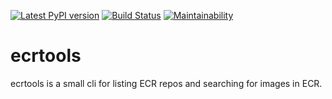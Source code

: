 [![Latest PyPI version](https://img.shields.io/pypi/v/ecstools.svg)](https://pypi.python.org/pypi/ecrtools)
[![Build Status](https://travis-ci.org/boroivanov/ecs-tools.svg)](https://travis-ci.org/boroivanov/ecr-tools)
[![Maintainability](https://api.codeclimate.com/v1/badges/0dd8340bb879a7969cce/maintainability)](https://codeclimate.com/github/boroivanov/ecr-tools/maintainability)

# ecrtools

ecrtools is a small cli for listing ECR repos and searching for images in ECR.